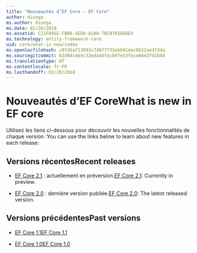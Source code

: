 ```yaml
---
title: "Nouveautés d’EF Core - EF Core"
author: divega
ms.author: divega
ms.date: 02/20/2018
ms.assetid: C21F89EE-FB08-4ED9-A2A0-76CB7656E6E4
ms.technology: entity-framework-core
uid: core/what-is-new/index
ms.openlocfilehash: c0fd5a713893c74877733ebb01dac8b12ae3f3da
ms.sourcegitcommit: b2d94cebdc32edad4fecb07e53fece66437d1b04
ms.translationtype: HT
ms.contentlocale: fr-FR
ms.lasthandoff: 02/28/2018
---
```

# <a name="what-is-new-in-ef-core"></a><span data-ttu-id="1714d-102">Nouveautés d’EF Core</span><span class="sxs-lookup"><span data-stu-id="1714d-102">What is new in EF core</span></span>

<span data-ttu-id="1714d-103">Utilisez les liens ci-dessous pour découvrir les nouvelles fonctionnalités de chaque version :</span><span class="sxs-lookup"><span data-stu-id="1714d-103">You can use the links below to learn about new features in each release:</span></span>

## <a name="recent-releases"></a><span data-ttu-id="1714d-104">Versions récentes</span><span class="sxs-lookup"><span data-stu-id="1714d-104">Recent releases</span></span>

- <span data-ttu-id="1714d-105">[EF Core 2.1](xref:core/what-is-new/ef-core-2.1) : actuellement en préversion.</span><span class="sxs-lookup"><span data-stu-id="1714d-105">[EF Core 2.1](xref:core/what-is-new/ef-core-2.1): Currently in preview.</span></span>

- <span data-ttu-id="1714d-106">[EF Core 2.0](xref:core/what-is-new/ef-core-2.0) : dernière version publiée.</span><span class="sxs-lookup"><span data-stu-id="1714d-106">[EF Core 2.0](xref:core/what-is-new/ef-core-2.0): The latest released version.</span></span>

## <a name="past-versions"></a><span data-ttu-id="1714d-107">Versions précédentes</span><span class="sxs-lookup"><span data-stu-id="1714d-107">Past versions</span></span>

- [<span data-ttu-id="1714d-108">EF Core 1.1</span><span class="sxs-lookup"><span data-stu-id="1714d-108">EF Core 1.1</span></span>](xref:core/what-is-new/ef-core-1.1)

- [<span data-ttu-id="1714d-109">EF Core 1.0</span><span class="sxs-lookup"><span data-stu-id="1714d-109">EF Core 1.0</span></span>](xref:core/what-is-new/ef-core-1.0)
